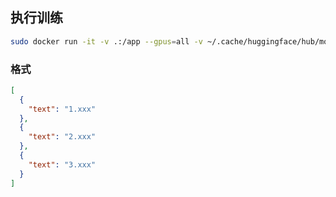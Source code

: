 ## 执行训练

```bash
sudo docker run -it -v .:/app --gpus=all -v ~/.cache/huggingface/hub/models--unsloth--Qwen2.5-7B:/app/pretrained llm
```

### 格式

```json
[
  {
    "text": "1.xxx"
  },
  {
    "text": "2.xxx"
  },
  {
    "text": "3.xxx"
  }
]

```

